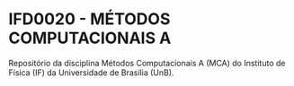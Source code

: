 # IFD0020 - MÉTODOS COMPUTACIONAIS A

Repositório da disciplina Métodos Computacionais A (MCA) do Instituto de Física (IF) da Universidade de Brasília (UnB).

